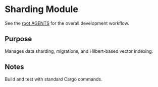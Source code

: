# Sharding Module

See the [root AGENTS](../../AGENTS.md) for the overall development workflow.

## Purpose
Manages data sharding, migrations, and Hilbert-based vector indexing.

## Notes
Build and test with standard Cargo commands.
